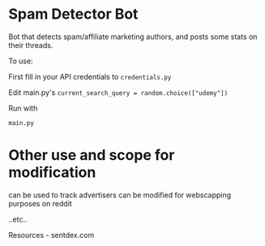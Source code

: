 
# Spam Detector Bot

Bot that detects spam/affiliate marketing authors, and posts some stats on their threads.

To use:

First fill in your API credentials to `credentials.py`

Edit main.py's `current_search_query = random.choice(["udemy"])` 

Run with 

`main.py`

# Other use and scope for modification

can be used to track advertisers 
can be modified for webscapping purposes on reddit

..etc..


Resources - sentdex.com
